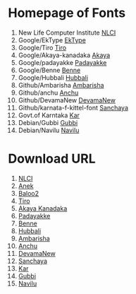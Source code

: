 # Homepage of Fonts

1. New Life Computer Institute [NLCI](https://github.com/nlci)
2. Google/EkType [EkType](https://ektype.in)
3. Google/Tiro [Tiro](http://www.tiro.com/)
4. Google/Akaya-kanadaka [Akaya](https://github.com/vaishnavimurthy/Akaya-Kanadaka)
5. Google/padayakke [Padayakke](https://github.com/DunwichType/Padyakke_Libre)
6. Google/Benne [Benne](https://github.com/googlefonts/Benne)
7. Google/Hubbali [Hubbali](https://github.com/erinmclaughlin/Hubballi)
8. Github/Ambarisha [Ambarisha](https://github.com/appajid/Ambarisha)
9. Github/anchu [Anchu](https://github.com/imarunck/Anchu)
10. Github/DevamaNew [DevamaNew](https://github.com/pavanaja/DevamaNew)
11. Github/karnata-f-kittel-font [Sanchaya](http://sanchaya.net/)
12. Govt.of Karntaka [Kar](https://kanaja.karnataka.gov.in/softwares/)
13. Debian/Gubbi [Gubbi](https://packages.debian.org/unstable/fonts/fonts-gubbi)
14. Debian/Navilu [Navilu](https://packages.debian.org/unstable/fonts/fonts-navilu)



# Download URL

1. [NLCI](https://github.com/nlci/knda-font-badami/archive/refs/heads/master.zip)
2. [Anek](https://github.com/EkType/Anek/releases/download/1.000/Ek-Type-Anek-Variable-1.002.zip)
3. [Baloo2](https://github.com/EkType/Baloo2/releases/download/1.640/Baloo2_1.640.zip)
4. [Tiro](https://github.com/TiroTypeworks/Indigo/archive/refs/heads/main.zip)
5. [Akaya Kanadaka](https://github.com/vaishnavimurthy/Akaya-Kanadaka/archive/refs/heads/master.zip)
6. [Padayakke](https://github.com/DunwichType/Padyakke_Libre/archive/refs/heads/master.zip)
7. [Benne](https://github.com/googlefonts/Benne/archive/refs/heads/main.zip)
8. [Hubbali](https://github.com/erinmclaughlin/Hubballi/archive/refs/heads/master.zip)
9. [Ambarisha](https://github.com/appajid/Ambarisha/archive/refs/heads/master.zip)
10. [Anchu](https://github.com/imarunck/Anchu/archive/refs/heads/main.zip)
11. [DevamaNew](https://github.com/pavanaja/DevamaNew/archive/refs/heads/master.zip)
12. [Sanchaya](https://github.com/sanchaya/karnata-f-kittel-font/archive/refs/heads/master.zip)
13. [Kar](https://github.com/kannadiga/fonts/archive/refs/heads/master.zip)
14. [Gubbi](http://deb.debian.org/debian/pool/main/f/fonts-gubbi/fonts-gubbi_1.3.orig.tar.xz)
15. [Navilu](http://deb.debian.org/debian/pool/main/f/fonts-navilu/fonts-navilu_1.2.orig.tar.gz)
